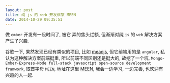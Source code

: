 ```yaml
---
layout: post
title: 纯 js 的 web 开发框架 MEEN
date: 2014-10-29 09:35:51
---
```


做 `ember` 开发有一段时间了, 被它 弄的焦头烂额, 但渐渐对纯 `js` 的 `web` 解决方案产生了兴趣. 

谷歌一下, 果然发现已经有类似的项目, 比如 [meanjs](http://meanjs.org/), 但它前端用的是 `angular`, 私认为这种解决方案前端挺重, 所以前端不同区别还是挺大的, 故挖了一个坑, `Mongo-Ember-Express-Node full-stack javascript open-source development framwork`, 取首字母 `MEEN`, 地址在这里 [MEEN](https://github.com/YunnuY/meen), 我会一边学习, 一边完善, 也欢迎有兴趣的人一起.
